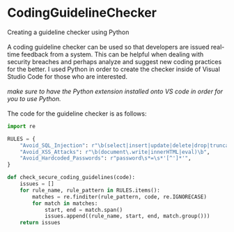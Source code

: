 # CodingGuidelineChecker
Creating a guideline checker using Python
<br>
<br>
A coding guideline checker can be used so that developers are issued real-time feedback from a system. This can be helpful when dealing with security breaches and perhaps analyze and suggest new coding practices for the better. I used Python in order to create the checker inside of Visual Studio Code for those who are interested. 
<br>
<br> <i>make sure to have the Python extension installed onto VS code in order for you to use Python.</i>
<br> 
<br>
The code for the guideline checker is as follows:
<br>
```python
import re

RULES = {
    "Avoid_SQL_Injection": r"\b(select|insert|update|delete|drop|truncate)\b",
    "Avoid_XSS_Attacks": r"\b(document\.write|innerHTML|eval)\b",
    "Avoid_Hardcoded_Passwords": r"password\s*=\s*'[^']*'",
}

def check_secure_coding_guidelines(code):
    issues = []
    for rule_name, rule_pattern in RULES.items():
        matches = re.finditer(rule_pattern, code, re.IGNORECASE)
        for match in matches:
            start, end = match.span()
            issues.append((rule_name, start, end, match.group()))
    return issues
```
